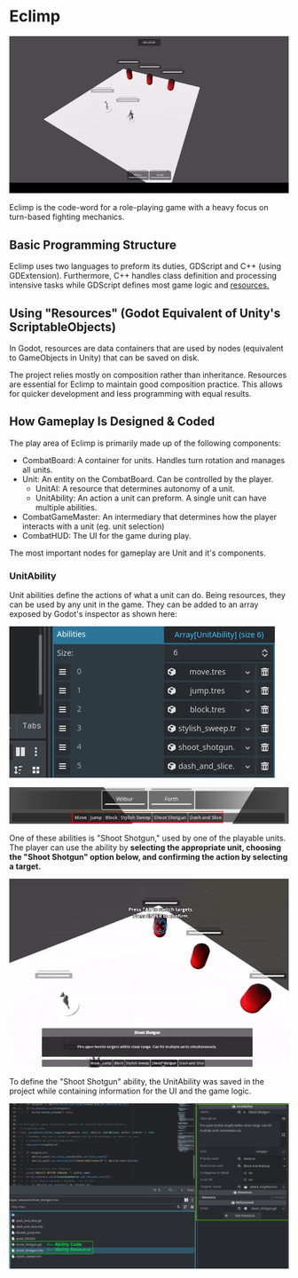 # Eclimp

![eclimp-showcase](../../.md-media/ezgif-3-35ae26b49a.gif)

Eclimp is the code-word for a role-playing game with a heavy focus on turn-based fighting mechanics.

## Basic Programming Structure

Eclimp uses two languages to preform its duties, GDScript and C++ (using GDExtension). Furthermore, C++ handles class definition and processing intensive tasks while GDScript defines most game logic and [resources.](#using-resources-godot-equivalent-of-unitys-scriptableobjects)


## Using "Resources" (Godot Equivalent of Unity's ScriptableObjects)

In Godot, resources are data containers that are used by nodes (equivalent to GameObjects in Unity) that can be saved on disk.

The project relies mostly on composition rather than inheritance. Resources are essential for Eclimp to maintain good composition practice. This allows for quicker development and less programming with equal results.

## How Gameplay Is Designed & Coded

The play area of Eclimp is primarily made up of the following components:

- CombatBoard: A container for units. Handles turn rotation and manages all units.
- Unit: An entity on the CombatBoard. Can be controlled by the player.
  - UnitAI: A resource that determines autonomy of a unit.
  - UnitAbility: An action a unit can preform. A single unit can have multiple abilities.
- CombatGameMaster: An intermediary that determines how the player interacts with a unit (eg. unit selection)
- CombatHUD: The UI for the game during play.
<!-- - CombatCameraController: Moves the player camera. Can focus on specific locations.
- CombatCamera: Handles raycasting with the camera. Main camera for the scene. -->

The most important nodes for gameplay are Unit and it's components.


### UnitAbility

Unit abilities define the actions of what a unit can do. Being resources, they can be used by any unit in the game. They can be added to an array exposed by Godot's inspector as shown here:

![alt text](.md-media/image.png)

![alt text](.md-media/image-1.png)

One of these abilities is "Shoot Shotgun," used by one of the playable units. The player can use the ability by **selecting the appropriate unit, choosing the "Shoot Shotgun" option below, and confirming the action by selecting a target.**

![alt text](.md-media/ezgif-1-75c97e04c2.gif)

To define the "Shoot Shotgun" ability, the UnitAbility was saved in the project while containing information for the UI and the game logic.

![alt text](.md-media/image-2.png)

<!-- ## Integrating Narrative

![alt text](.md-media/ezgif-4-db98dc8270.gif)

A narrative system has been worked on the game as well. I had made a dialogue system from scratch to implement it. -->
